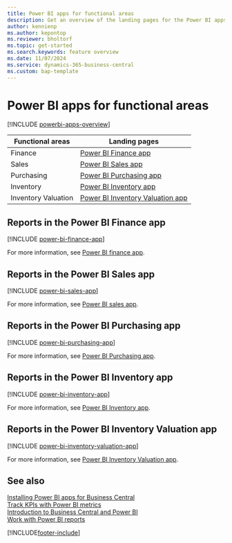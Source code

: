 ```yaml
---
title: Power BI apps for functional areas
description: Get an overview of the landing pages for the Power BI apps available in functional areas in Business Central.
author: kennienp
ms.author: kepontop
ms.reviewer: bholtorf
ms.topic: get-started
ms.search.keywords: feature overview
ms.date: 11/07/2024
ms.service: dynamics-365-business-central
ms.custom: bap-template
---
```


# Power BI apps for functional areas

[!INCLUDE [powerbi-apps-overview](includes/powerbi-apps-overview.md)]

| Functional areas          | Landing pages                |
|--------------------------------| --------------------------------- |
| Finance              | [Power BI Finance app](finance-powerbi-app.md) |
| Sales                | [Power BI Sales app](sales-powerbi-app.md) |
| Purchasing           | [Power BI Purchasing app](purchases-powerbi-app.md) |
| Inventory            | [Power BI Inventory app](inventory-powerbi-app.md) |
| Inventory Valuation  | [Power BI Inventory Valuation app](inventory-valuation-powerbi-app.md) |


## Reports in the Power BI Finance app

[!INCLUDE [power-bi-finance-app](includes/power-bi-finance-app.md)]

For more information, see [Power BI finance app](finance-powerbi-app.md).


## Reports in the Power BI Sales app

[!INCLUDE [power-bi-sales-app](includes/power-bi-sales-app.md)]

For more information, see [Power BI sales app](sales-powerbi-app.md).


## Reports in the Power BI Purchasing app

[!INCLUDE [power-bi-purchasing-app](includes/power-bi-purchasing-app.md)]

For more information, see [Power BI Purchasing app](purchases-powerbi-app.md).


## Reports in the Power BI Inventory app

[!INCLUDE [power-bi-inventory-app](includes/power-bi-inventory-app.md)]

For more information, see [Power BI Inventory app](inventory-powerbi-app.md).


## Reports in the Power BI Inventory Valuation app

[!INCLUDE [power-bi-inventory-valuation-app](includes/power-bi-inventory-valuation-app.md)]

For more information, see [Power BI Inventory Valuation app](inventory-valuation-powerbi-app.md).




## See also

[Installing Power BI apps for Business Central](across-powerbi-install-business-central-apps.md)  
[Track KPIs with Power BI metrics](track-kpis-with-power-bi-metrics.md)  
[Introduction to Business Central and Power BI](admin-powerbi.md)  
[Work with Power BI reports](across-working-with-powerbi.md)  

[!INCLUDE[footer-include](includes/footer-banner.md)]
